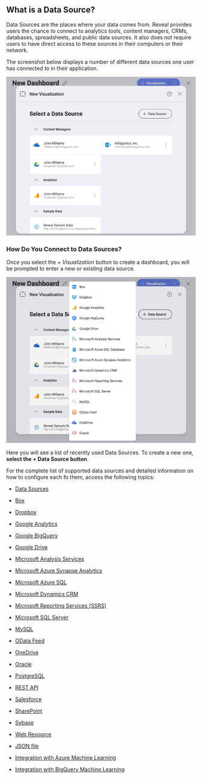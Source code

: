 ## What is a Data Source?

Data Sources are the places where your data comes from. Reveal provides
users the chance to connect to analytics tools, content managers, CRMs,
databases, spreadsheets, and public data sources. It also
does not require users to have direct access to these sources in their
computers or their network.

The screenshot below displays a number of different data sources one user has connected to in their application.

![Sample data sources](images/sample-data-sources-screen.png)

### How Do You Connect to  Data Sources?

Once you select the *+ Visualization* button to create a dashboard, you will be prompted
to enter a new or existing data source.

![Available data sources when creating a new visualization](images/creating-new-visualization.png)

Here you will see a list of recently used
Data Sources. To create a new one, **select the  + Data Source button**.

For the complete list of supported data sources and detailed information on how to configure each fo them, access the following topics:

  - [Data Sources](data-sources.md)

  - [Box](box.md)

  - [Dropbox](dropbox.md)

  - [Google Analytics](google-analytics.md)

  - [Google BigQuery](google-bigquery.md)

  - [Google Drive](google-drive.md)

  - [Microsoft Analysis Services](microsoft-analysis-services/configuring-microsoft-analysis-services.md)

  - [Microsoft Azure Synapse Analytics](microsoft-azure-synapse-analytics.md)

  - [Microsoft Azure SQL](azure-sql.md)

  - [Microsoft Dynamics CRM](microsoft-dynamics-crm.md)

  - [Microsoft Reporting Services (SSRS)](microsoft-reporting-services.md)

  - [Microsoft SQL Server](microsoft-sql-server.md)

  - [MySQL](mysql.md)

  - [OData Feed](odata-feed.md)

  - [OneDrive](onedrive.md)

  - [Oracle](oracle.md)

  - [PostgreSQL](postgresql.md)

  - [REST API](rest-api.md)

  - [Salesforce](salesforce.md)

  - [SharePoint](sharepoint.md)

  - [Sybase](sybase.md)

  - [Web Resource](web-resource.md)

  - [JSON file](working-with-json-files.md)

  - [Integration with Azure Machine Learning](azure-machine-learning-models.md)

  - [Integration with BigQuery Machine Learning](bigquery-machine-learning-models.md)
